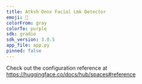 ```yaml
---
title: Atksh Onnx Facial Lmk Detector
emoji: 🏢
colorFrom: gray
colorTo: purple
sdk: gradio
sdk_version: 3.0.5
app_file: app.py
pinned: false
---
```


Check out the configuration reference at https://huggingface.co/docs/hub/spaces#reference
